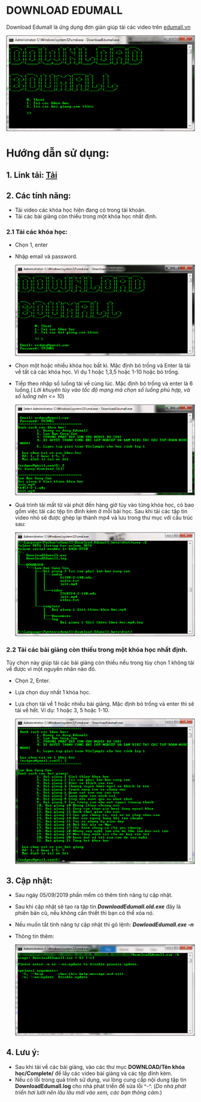 # DOWNLOAD EDUMALL

Download Edumall là ứng dụng đơn giản giúp tải các video trên [edumall.vn](https://edumall.vn/)

![](img/Image_001.png)

# Hướng dẫn sử dụng:
## 1. Link tải: [Tải](https://github.com/NguyenKhong/Download_Edumall_beta/raw/master/dist/DownloadEdumall.exe)
## 2. Các tính năng:
* Tải video các khóa học hiện đang có trong tài khoản.
* Tải các bài giảng còn thiếu trong một khóa học nhất định.
### 2.1 Tải các khóa học:
* Chọn 1, enter
* Nhập email và password.

	![](img/Image_002.png)

* Chọn một hoặc nhiều khóa học bất kì. Mặc định bỏ trống và Enter là tải về tất cả các khóa học. Ví dụ 1 hoặc 1,3,5 hoặc 1-10 hoặc bỏ trống.
* Tiếp theo nhập số luồng tải về cùng lúc. Mặc định bỏ trống và enter là 6 luồng.( *Lời khuyên tùy vào tốc độ mạng mà chọn số luồng phù hợp, và số luồng nên <= 10*)

	![](img/Image_003.png)

* Quá trình tải mất từ vài phút đến hàng giờ tùy vào từng khóa học, có bao gồm việc tải các tệp tin đính kèm ở mỗi bài học. Sau khi tải các tập tin video nhỏ sẽ được ghép lại thành mp4 và lưu trong thư mục với cấu trúc sau:

	![](img/Image_004.png)

### 2.2 Tải các bài giảng còn thiếu trong một khóa học nhất định.
 Tùy chọn này giúp tải các bài giảng còn thiếu nếu trong tùy chọn 1 không tải về được vì một nguyên nhân nào đó.
* Chọn 2, Enter.
* Lựa chọn duy nhất 1 khóa học.
* Lựa chọn tải về 1 hoặc nhiều bài giảng. Mặc định bỏ trống và enter thì sẽ tải về hết. Ví dụ: 1 hoặc 3, 5 hoặc 1-10. 

	![](img/Image_005.png)

## 3. Cập nhật:
* Sau ngày 05/09/2019 phần mềm có thêm tính năng tự cập nhật.
* Sau khi cập nhật sẽ tạo ra tập tin ***DownloadEdumall.old.exe*** đây là phiên bản cũ, nếu không cần thiết thì bạn có thể xóa nó.
* Nếu muốn tắt tính năng tự cập nhật thì gõ lệnh: ***DowloadEdumall.exe -n***
* Thông tin thêm:

	![](img/Image_006.png)
## 4. Lưu ý:
* Sau khi tải về các bài giảng, vào các thư mục **DOWNLOAD/Tên khóa học/Complete/** để lấy các video bài giảng và các tệp đính kèm.
* Nếu có lỗi trong quá trình sử dụng, vui lòng cung cấp nội dung tập tin **DownloadEdumall.log** cho nhà phát triển để sửa lỗi ^-^. (*Do nhà phát triển hơi lười nên lâu lâu mới vào xem, các bạn thông cảm.*)

